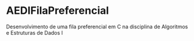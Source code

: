 # AEDIFilaPreferencial
Desenvolvimento de uma fila preferencial em C na disciplina de Algoritmos e Estruturas de Dados I
